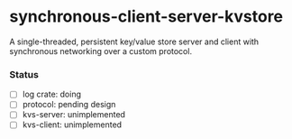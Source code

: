 # synchronous-client-server-kvstore
A single-threaded, persistent key/value store server and client with synchronous networking over a custom protocol.

### Status
- [ ] log crate: doing  
- [ ] protocol: pending design  
- [ ] kvs-server: unimplemented  
- [ ] kvs-client: unimplemented  
